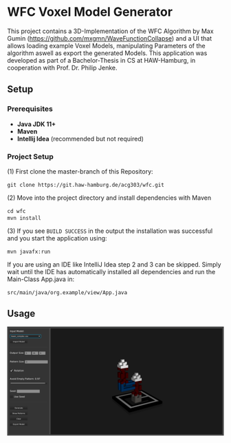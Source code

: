 # WFC Voxel Model Generator  
This project contains a 3D-Implementation of the WFC Algorithm by Max Gumin 
(https://github.com/mxgmn/WaveFunctionCollapse) and a UI that allows
loading example Voxel Models, manipulating Parameters of the algorithm aswell 
as export the generated Models. This application was developed as part of a Bachelor-Thesis
in CS at HAW-Hamburg, in cooperation with Prof. Dr. Philip Jenke.

## Setup
### Prerequisites
* **Java JDK 11+** 
* **Maven** 
* **Intellij Idea** (recommended but not  required)
### Project Setup
(1) First clone the master-branch of this Repository:  
```
git clone https://git.haw-hamburg.de/acg303/wfc.git
```
(2) Move into the project directory and install dependencies with Maven
```
cd wfc
mvn install
```
(3) If you see `BUILD SUCCESS` in the output the installation was successful and you
start the application using:
```
mvn javafx:run
```
If you are using an IDE like IntelliJ Idea step 2 and 3 can be skipped. Simply wait until
the IDE has automatically installed all dependencies and run the Main-Class App.java in:
```
src/main/java/org.example/view/App.java
```
## Usage 
![test](./Screenshot.png)